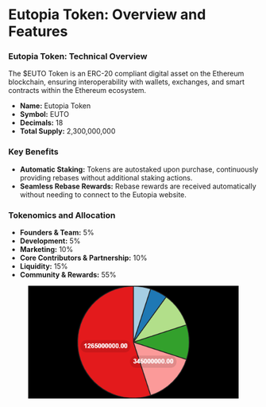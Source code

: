 # Eutopia Token: Overview and Features

### Eutopia Token: Technical Overview

The $EUTO Token is an ERC-20 compliant digital asset on the Ethereum blockchain, ensuring interoperability with wallets, exchanges, and smart contracts within the Ethereum ecosystem.

* **Name:** Eutopia Token
* **Symbol:** EUTO
* **Decimals:** 18
* **Total Supply:** 2,300,000,000

### **Key Benefits**

* **Automatic Staking:** Tokens are autostaked upon purchase, continuously providing rebases without additional staking actions.
* **Seamless Rebase Rewards:** Rebase rewards are received automatically without needing to connect to the Eutopia website.

### **Tokenomics and Allocation**

* **Founders & Team:** 5%
* **Development:** 5%
* **Marketing:** 10%
* **Core Contributors & Partnership:** 10%
* **Liquidity:** 15%
* **Community & Rewards:** 55%

<figure><img src="../.gitbook/assets/image (2).png" alt=""><figcaption></figcaption></figure>
